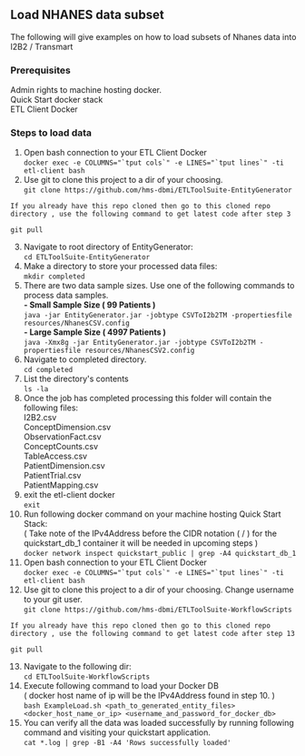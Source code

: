 ## Load NHANES data subset
  
The following will give examples on how to load subsets of Nhanes data into I2B2 / Transmart   

### Prerequisites   
   
Admin rights to machine hosting docker.   
Quick Start docker stack   
ETL Client Docker   
   
### Steps to load data   
1.	Open bash connection to your ETL Client Docker    
``docker exec -e COLUMNS="`tput cols`" -e LINES="`tput lines`" -ti etl-client bash``       
2.	Use git to clone this project to a dir of your choosing.    
`git clone https://github.com/hms-dbmi/ETLToolSuite-EntityGenerator`  

`If you already have this repo cloned then go to this cloned repo directory , use the following command to get latest code after step 3`
 
```git pull```

3.	Navigate to root directory of EntityGenerator:    
`cd ETLToolSuite-EntityGenerator`   
4.	Make a directory to store your processed data files:      
`mkdir completed`    
5.	There are two data sample sizes. Use one of the following commands to process data samples.       
**- Small Sample Size ( 99 Patients )**     
`java -jar EntityGenerator.jar -jobtype CSVToI2b2TM -propertiesfile resources/NhanesCSV.config`   
**- Large Sample Size ( 4997 Patients )**    
`java -Xmx8g -jar EntityGenerator.jar -jobtype CSVToI2b2TM -propertiesfile resources/NhanesCSV2.config`    
6.	Navigate to completed directory.   
`cd completed`    
7.	List the directory's contents   
`ls -la`   
8.	Once the job has completed processing this folder will contain the following files:   
I2B2.csv   
ConceptDimension.csv   
ObservationFact.csv   
ConceptCounts.csv   
TableAccess.csv   
PatientDimension.csv   
PatientTrial.csv   
PatientMapping.csv   
9.	exit the etl-client docker   
`exit`   
10.	Run following docker command on your machine hosting Quick Start Stack:   
( Take note of the IPv4Address before the CIDR notation ( / ) for the quickstart_db_1 container it will be needed in upcoming steps )   
`docker network inspect quickstart_public | grep -A4 quickstart_db_1`   
11.	Open bash connection to your ETL Client Docker   
``docker exec -e COLUMNS="`tput cols`" -e LINES="`tput lines`" -ti etl-client bash``   
12.	Use git to clone this project to a dir of your choosing. Change username to your git user.   
`git clone https://github.com/hms-dbmi/ETLToolSuite-WorkflowScripts`  

`If you already have this repo cloned then go to this cloned repo directory , use the following command to get latest code after step 13`
 
```git pull```

13.	Navigate to the following dir:   
`cd ETLToolSuite-WorkflowScripts`   
14.	Execute following command to load your Docker DB   
( docker host name of ip will be the IPv4Address found in step 10. )   
`bash ExampleLoad.sh <path_to_generated_entity_files> <docker_host_name_or_ip> <username_and_password_for_docker_db>`   
15.	You can verify all the data was loaded successfully by running following command and visiting your quickstart application.   
`cat *.log | grep -B1 -A4 'Rows successfully loaded'` 

